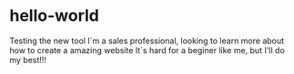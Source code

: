 # hello-world
Testing the new tool
I´m a sales professional, looking to learn  more about how to create  a amazing website
It´s hard for a beginer like me, but I'll do my best!!!
